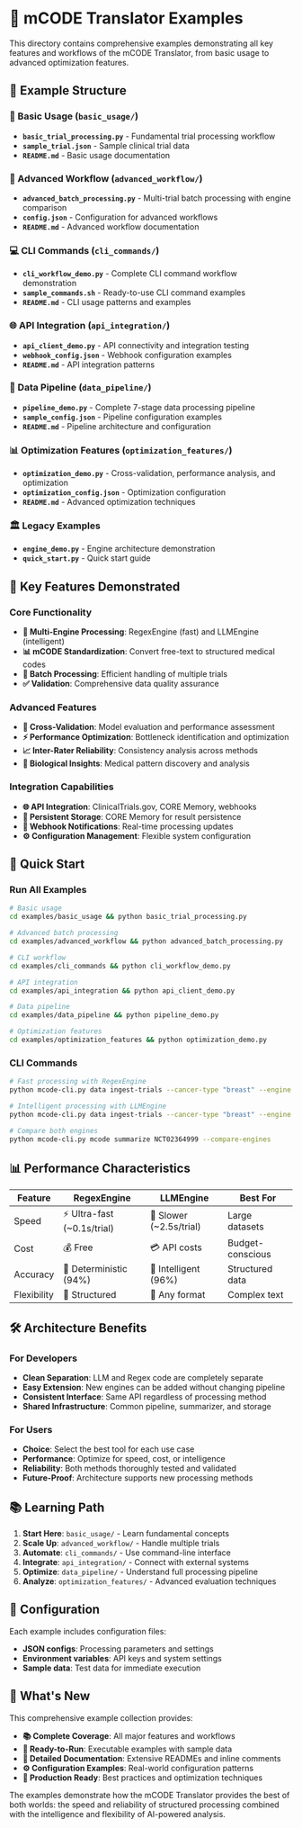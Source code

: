 # 🚀 mCODE Translator Examples

This directory contains comprehensive examples demonstrating all key features and workflows of the mCODE Translator, from basic usage to advanced optimization features.

## 📁 Example Structure

### 🔰 Basic Usage (`basic_usage/`)
- **`basic_trial_processing.py`** - Fundamental trial processing workflow
- **`sample_trial.json`** - Sample clinical trial data
- **`README.md`** - Basic usage documentation

### 🔄 Advanced Workflow (`advanced_workflow/`)
- **`advanced_batch_processing.py`** - Multi-trial batch processing with engine comparison
- **`config.json`** - Configuration for advanced workflows
- **`README.md`** - Advanced workflow documentation

### 💻 CLI Commands (`cli_commands/`)
- **`cli_workflow_demo.py`** - Complete CLI command workflow demonstration
- **`sample_commands.sh`** - Ready-to-use CLI command examples
- **`README.md`** - CLI usage patterns and examples

### 🌐 API Integration (`api_integration/`)
- **`api_client_demo.py`** - API connectivity and integration testing
- **`webhook_config.json`** - Webhook configuration examples
- **`README.md`** - API integration patterns

### 🔬 Data Pipeline (`data_pipeline/`)
- **`pipeline_demo.py`** - Complete 7-stage data processing pipeline
- **`sample_config.json`** - Pipeline configuration examples
- **`README.md`** - Pipeline architecture and configuration

### 📊 Optimization Features (`optimization_features/`)
- **`optimization_demo.py`** - Cross-validation, performance analysis, and optimization
- **`optimization_config.json`** - Optimization configuration
- **`README.md`** - Advanced optimization techniques

### 🏛️ Legacy Examples
- **`engine_demo.py`** - Engine architecture demonstration
- **`quick_start.py`** - Quick start guide

## 🎯 Key Features Demonstrated

### Core Functionality
- **🤖 Multi-Engine Processing**: RegexEngine (fast) and LLMEngine (intelligent)
- **📊 mCODE Standardization**: Convert free-text to structured medical codes
- **🔄 Batch Processing**: Efficient handling of multiple trials
- **✅ Validation**: Comprehensive data quality assurance

### Advanced Features
- **🔬 Cross-Validation**: Model evaluation and performance assessment
- **⚡ Performance Optimization**: Bottleneck identification and optimization
- **📈 Inter-Rater Reliability**: Consistency analysis across methods
- **🧬 Biological Insights**: Medical pattern discovery and analysis

### Integration Capabilities
- **🌐 API Integration**: ClinicalTrials.gov, CORE Memory, webhooks
- **💾 Persistent Storage**: CORE Memory for result persistence
- **🔗 Webhook Notifications**: Real-time processing updates
- **⚙️ Configuration Management**: Flexible system configuration

## 🚀 Quick Start

### Run All Examples
```bash
# Basic usage
cd examples/basic_usage && python basic_trial_processing.py

# Advanced batch processing
cd examples/advanced_workflow && python advanced_batch_processing.py

# CLI workflow
cd examples/cli_commands && python cli_workflow_demo.py

# API integration
cd examples/api_integration && python api_client_demo.py

# Data pipeline
cd examples/data_pipeline && python pipeline_demo.py

# Optimization features
cd examples/optimization_features && python optimization_demo.py
```

### CLI Commands
```bash
# Fast processing with RegexEngine
python mcode-cli.py data ingest-trials --cancer-type "breast" --engine "regex"

# Intelligent processing with LLMEngine
python mcode-cli.py data ingest-trials --cancer-type "breast" --engine "llm" --model "deepseek-coder"

# Compare both engines
python mcode-cli.py mcode summarize NCT02364999 --compare-engines
```

## 📊 Performance Characteristics

| Feature | RegexEngine | LLMEngine | Best For |
|---------|-------------|-----------|----------|
| Speed | ⚡ Ultra-fast (~0.1s/trial) | 🐌 Slower (~2.5s/trial) | Large datasets |
| Cost | 💰 Free | 💳 API costs | Budget-conscious |
| Accuracy | 🎯 Deterministic (94%) | 🧠 Intelligent (96%) | Structured data |
| Flexibility | 🔧 Structured | 🌊 Any format | Complex text |

## 🛠️ Architecture Benefits

### For Developers
- **Clean Separation**: LLM and Regex code are completely separate
- **Easy Extension**: New engines can be added without changing pipeline
- **Consistent Interface**: Same API regardless of processing method
- **Shared Infrastructure**: Common pipeline, summarizer, and storage

### For Users
- **Choice**: Select the best tool for each use case
- **Performance**: Optimize for speed, cost, or intelligence
- **Reliability**: Both methods thoroughly tested and validated
- **Future-Proof**: Architecture supports new processing methods

## 📚 Learning Path

1. **Start Here**: `basic_usage/` - Learn fundamental concepts
2. **Scale Up**: `advanced_workflow/` - Handle multiple trials
3. **Automate**: `cli_commands/` - Use command-line interface
4. **Integrate**: `api_integration/` - Connect with external systems
5. **Optimize**: `data_pipeline/` - Understand full processing pipeline
6. **Analyze**: `optimization_features/` - Advanced evaluation techniques

## 🔧 Configuration

Each example includes configuration files:
- **JSON configs**: Processing parameters and settings
- **Environment variables**: API keys and system settings
- **Sample data**: Test data for immediate execution

## 🎉 What's New

This comprehensive example collection provides:

- **📚 Complete Coverage**: All major features and workflows
- **🔧 Ready-to-Run**: Executable examples with sample data
- **📖 Detailed Documentation**: Extensive READMEs and inline comments
- **⚙️ Configuration Examples**: Real-world configuration patterns
- **🚀 Production Ready**: Best practices and optimization techniques

The examples demonstrate how the mCODE Translator provides the best of both worlds: the speed and reliability of structured processing combined with the intelligence and flexibility of AI-powered analysis.